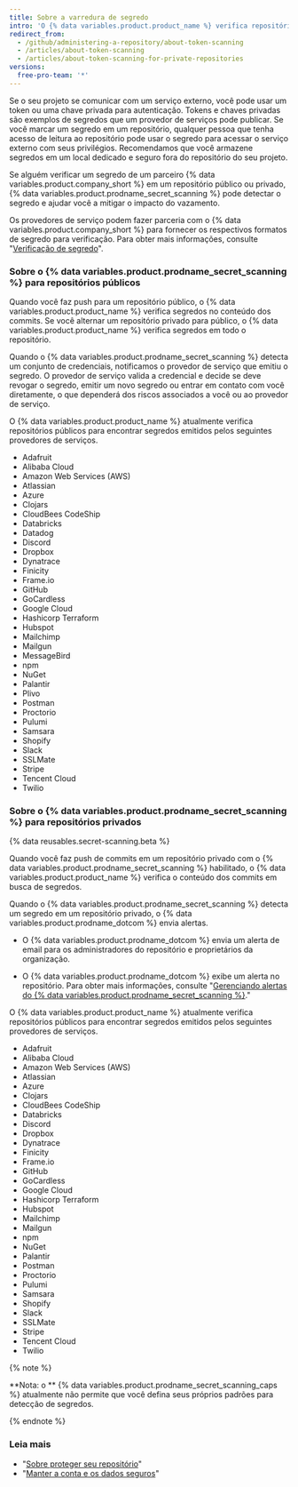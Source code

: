 ```yaml
---
title: Sobre a varredura de segredo
intro: 'O {% data variables.product.product_name %} verifica repositórios em busca de tipos de segredos conhecidos a fim de impedir o uso fraudulento de segredos que sofreram commit acidentalmente.'
redirect_from:
  - /github/administering-a-repository/about-token-scanning
  - /articles/about-token-scanning
  - /articles/about-token-scanning-for-private-repositories
versions:
  free-pro-team: '*'
---
```


Se o seu projeto se comunicar com um serviço externo, você pode usar um token ou uma chave privada para autenticação. Tokens e chaves privadas são exemplos de segredos que um provedor de serviços pode publicar. Se você marcar um segredo em um repositório, qualquer pessoa que tenha acesso de leitura ao repositório pode usar o segredo para acessar o serviço externo com seus privilégios. Recomendamos que você armazene segredos em um local dedicado e seguro fora do repositório do seu projeto.

Se alguém verificar um segredo de um parceiro {% data variables.product.company_short %} em um repositório público ou privado, {% data variables.product.prodname_secret_scanning %} pode detectar o segredo e ajudar você a mitigar o impacto do vazamento.

Os provedores de serviço podem fazer parceria com o {% data variables.product.company_short %} para fornecer os respectivos formatos de segredo para verificação. Para obter mais informações, consulte "[Verificação de segredo](/partnerships/secret-scanning)".

### Sobre o {% data variables.product.prodname_secret_scanning %} para repositórios públicos

Quando você faz push para um repositório público, o {% data variables.product.product_name %} verifica segredos no conteúdo dos commits. Se você alternar um repositório privado para público, o {% data variables.product.product_name %} verifica segredos em todo o repositório.

Quando o {% data variables.product.prodname_secret_scanning %} detecta um conjunto de credenciais, notificamos o provedor de serviço que emitiu o segredo. O provedor de serviço valida a credencial e decide se deve revogar o segredo, emitir um novo segredo ou entrar em contato com você diretamente, o que dependerá dos riscos associados a você ou ao provedor de serviço.

O {% data variables.product.product_name %} atualmente verifica repositórios públicos para encontrar segredos emitidos pelos seguintes provedores de serviços.

- Adafruit
- Alibaba Cloud
- Amazon Web Services (AWS)
- Atlassian
- Azure
- Clojars
- CloudBees CodeShip
- Databricks
- Datadog
- Discord
- Dropbox
- Dynatrace
- Finicity
- Frame.io
- GitHub
- GoCardless
- Google Cloud
- Hashicorp Terraform
- Hubspot
- Mailchimp
- Mailgun
- MessageBird
- npm
- NuGet
- Palantir
- Plivo
- Postman
- Proctorio
- Pulumi
- Samsara
- Shopify
- Slack
- SSLMate
- Stripe
- Tencent Cloud
- Twilio

### Sobre o {% data variables.product.prodname_secret_scanning %} para repositórios privados

{% data reusables.secret-scanning.beta %}

Quando você faz push de commits em um repositório privado com o {% data variables.product.prodname_secret_scanning %} habilitado, o {% data variables.product.product_name %} verifica o conteúdo dos commits em busca de segredos.

Quando o {% data variables.product.prodname_secret_scanning %} detecta um segredo em um repositório privado, o {% data variables.product.prodname_dotcom %} envia alertas.

- O {% data variables.product.prodname_dotcom %} envia um alerta de email para os administradores do repositório e proprietários da organização.

- O {% data variables.product.prodname_dotcom %} exibe um alerta no repositório. Para obter mais informações, consulte "[Gerenciando alertas do {% data variables.product.prodname_secret_scanning %}](/github/administering-a-repository/managing-alerts-from-secret-scanning)."

O {% data variables.product.product_name %} atualmente verifica repositórios públicos para encontrar segredos emitidos pelos seguintes provedores de serviços.

- Adafruit
- Alibaba Cloud
- Amazon Web Services (AWS)
- Atlassian
- Azure
- Clojars
- CloudBees CodeShip
- Databricks
- Discord
- Dropbox
- Dynatrace
- Finicity
- Frame.io
- GitHub
- GoCardless
- Google Cloud
- Hashicorp Terraform
- Hubspot
- Mailchimp
- Mailgun
- npm
- NuGet
- Palantir
- Postman
- Proctorio
- Pulumi
- Samsara
- Shopify
- Slack
- SSLMate
- Stripe
- Tencent Cloud
- Twilio

{% note %}

**Nota: o ** {% data variables.product.prodname_secret_scanning_caps %} atualmente não permite que você defina seus próprios padrões para detecção de segredos.

{% endnote %}

### Leia mais

- "[Sobre proteger seu repositório](/github/administering-a-repository/about-securing-your-repository)"
- "[Manter a conta e os dados seguros](/github/authenticating-to-github/keeping-your-account-and-data-secure)"
